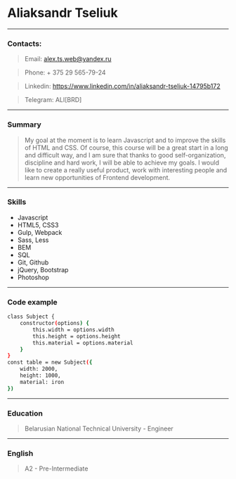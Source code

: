 # Aliaksandr Tseliuk
---
### Contacts:
> Email: alex.ts.web@yandex.ru

> Phone: + 375 29 565-79-24

> Linkedin: https://www.linkedin.com/in/aliaksandr-tseliuk-14795b172

> Telegram: ALI[BRD]
---
### Summary
>My goal at the moment is to learn Javascript and to improve the skills of HTML and СSS. 
Of course, this course will be a great start in a long and difficult way, and I am sure that thanks to good self-organization, discipline and hard work, I will be able to achieve my goals.
I would like to create a really useful product, work with interesting people and learn new opportunities of Frontend development.
---
### Skills
- Javascript
- HTML5, CSS3
- Gulp, Webpack
- Sass, Less
- BEM
- SQL
- Git, Github
- jQuery, Bootstrap
- Photoshop
---
### Code example
```sh
class Subject {
    constructor(options) {
        this.width = options.width
        this.height = options.height
        this.material = options.material
    }
}
const table = new Subject({
    width: 2000,
    height: 1000,
    material: iron
})
```
---
### Education
> Belarusian National Technical University - Engineer
---
### English
> A2 - Pre-Intermediate
